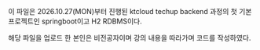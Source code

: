 이 파일은 2026.10.27(MON)부터 진행된 ktcloud techup backend 과정의 첫 기본프로젝트인 springboot이고 H2 RDBMS이다.

해당 파일을 업로드 한 본인은 비전공자이며 강의 내용을 따라가며 코드를 작성하였다.
